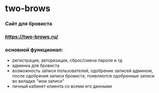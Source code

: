 # two-brows

### Сайт для бровиста

### https://two-brows.ru/

### основной функционал:
- регистрация, авторизация, сброс/смена пароля и тд
- админка для бровиста
- возможность записи пользователей, одобрение записей админом, после одобрения записи бровиста, появляются одобренные записи во вкладке "мои записи"
- личный кабинет клиента со всеми его данными
